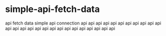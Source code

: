 # simple-api-fetch-data
api fetch data simple
api connection
api api api api api api api api api api api api api api api api api api api  api api api api api api api
  
